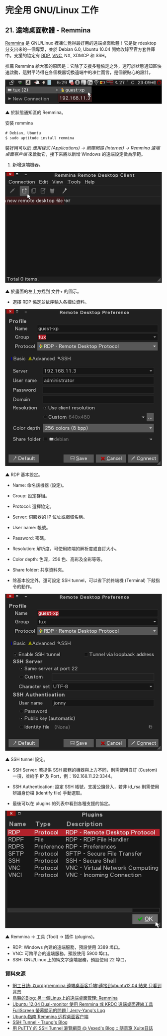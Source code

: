 # 完全用 GNU/Linux 工作

## 21. 遠端桌面軟體 - Remmina

[Remmina](http://en.wikipedia.org/wiki/Remmina) 是 GNU/Linux 裡凍仁覺得最好用的遠端桌面軟體！它是從 rdesktop 分支出來的一個專案，並於 Debian 6.0, Ubuntu 10.04 開始收錄至官方套件庫中。支援的協定有 [RDP](http://zh.wikipedia.org/wiki/%E9%81%A0%E7%AB%AF%E6%A1%8C%E9%9D%A2%E5%8D%94%E5%AE%9A), [VNC](http://zh.wikipedia.org/wiki/VNC), NX, XDMCP 和 SSH。

推薦 Remmina 給大家的原因是：它除了支援多種協定之外，還可於狀態通知區快速啟動，這對平時得在各個機器切換遠端中的凍仁而言，是個很貼心的設計。

![2013-10-08-remmina-05.png](imgs/2013-10-08-remmina-05.png "2013-10-08-remmina-05.png")

 ▲ 於狀態通知區的 Remmina。

安裝 remmina

    # Debian, Ubuntu
    $ sudo aptitude install remmina 

裝好用可以於 *應用程式 (Applications) → 網際網路 (Internet) → Remmina 遠端桌面客戶端* 來啟動它，接下來將以新增 Windows 的遠端設定做為示範。

1. 新增遠端機器。

 ![2013-10-08-remmina-01.png](imgs/2013-10-08-remmina-01.png "2013-10-08-remmina-01.png")

 ▲ 於畫面的左上方找到 文件+ 的圖示。

- 選擇 RDP 協定並依序輸入各欄位資料。

 ![2013-10-08-remmina-03.png](imgs/2013-10-08-remmina-03.png "2013-10-08-remmina-03.png")

 ▲ RDP 基本設定。

 - Name: 命名該機器 (設定)。
 - Group: 設定群組。
 - Protocol: 選擇協定。
 - Server: 伺服器的 IP 位址或網域名稱。
 - User name: 帳號。
 - Password: 密碼。
 - Resolution: 解析度，可使用終端的解析度或自訂大小。
 - Color depth: 色深，256 色、高彩及全彩等等。
 - Share folder: 共享資料夾。

- 除基本設定外，還可設定 SSH tunnel，可以省下於終端機 (Terminal) 下敲指令的動作。

 ![2013-10-08-remmina-04.png](imgs/2013-10-08-remmina-04.png "2013-10-08-remmina-04.png")

 ▲ SSH tunnel 設定。

 - SSH Server: 若提供 SSH 服務的機器與上方不同，則需使用自訂 (Custom) 一項，並給予 IP 及 Port，例：192.168.11.22:3344。
 - SSH Authentication: 設定 SSH 帳號，支援公鑰登入，若非 id_rsa 則需使用辨識身份檔 (identify file) 手動選取。

- 最後可以在 plugins 的列表中看到各種支援的協定。

 ![2013-10-08-remmina-02.png](imgs/2013-10-08-remmina-02.png "2013-10-08-remmina-02.png")

 ▲ Remmina → 工具 (Tool) → 插件 (plugins)。

 - RDP: Windows 內建的遠端服務，預設使用 3389 埠口。
 - VNC: 可跨平台的遠端服務，預設使用 5900 埠口。
 - SSH: GNU/Linux 上的純文字遠端服務，預設使用 22 埠口。

### 資料來源

- [網工日誌: 以xrdp(remmina 遠端桌面客戶端)連接到ubuntu12.04 結果 只看到背景](http://dn2esinfo.blogspot.tw/2013/08/xrdpremmina-ubuntu1204.html)
- [鳥毅的Blog: 另一個Linux上的遠端桌面管理: Remmina](http://blog.tenyi.com/2013/02/linux-remmina.html)
- [Ubuntu 12.04 Dual-monitor 使用 Remmina 或 KRDC 遠端桌面連線工具 FullScreen 螢幕顯示的問題 | Jerry-Yang's Log](http://jerry2yang.wordpress.com/2012/05/31/ubuntu-12-04-dual-monitor-%E4%BD%BF%E7%94%A8-remmina-%E6%88%96-krdc-%E9%81%A0%E7%AB%AF%E6%A1%8C%E9%9D%A2%E9%80%A3%E7%B7%9A%E5%B7%A5%E5%85%B7-fullscreen-%E8%9E%A2%E5%B9%95%E9%A1%AF%E7%A4%BA%E7%9A%84/)
- [Ubuntu指南|Remmina 远程桌面客户端](http://teliute.org/linux/TeUbt/lesson49/lesson49.html)
- [SSH Tunnel - Tsung's Blog](http://blog.longwin.com.tw/2005/08/ssh_tunnel_setup_mysql/)
- [用 PuTTY 的 SSH Tunnel 瀏覽網頁 @ Vexed's Blog :: 隨意窩 Xuite日誌](http://blog.xuite.net/vexed/tech/22157888-%E7%94%A8+PuTTY+%E7%9A%84+SSH+Tunnel+%E7%80%8F%E8%A6%BD%E7%B6%B2%E9%A0%81)

